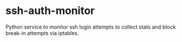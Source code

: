 ssh-auth-monitor
================

Python service to monitor ssh login attempts to collect stats and block break-in attempts via iptables.
